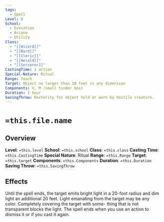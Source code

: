 ```yaml
---
tags:
  - Spell
Level: 0
School:
  - Evocation
  - Arcane
  - Utility
Class:
  - "[[Wizard]]"
  - "[[Bard]]"
  - "[[Cleric]]"
  - "[[Herald]]"
  - "[[Sorcerer]]"
CastingTime: 1 action
Special-Nature: Ritual
Range: Touch
Target: Object no larger than 10 feet in any dimension
Components: V, M (small tinder box)
Duration: 1 hour
SavingThrow: Dexterity for object held or worn by hostile creature.
---
```

# `=this.file.name`

## Overview
**Level**: `=this.level`
**School**: `=this.school`
**Class**: `=this.class`
**Casting Time**: `=this.CastingTime`
**Special Nature**: Ritual
**Range**: `=this.Range`
**Target**: `=this.target`
**Components**: `=this.Components`
**Duration**: `=this.Duration`
**Saving Throw**: `=this.SavingThrow`

## Effects
Until the spell ends, the target emits bright light in a 20-foot radius and dim light an additional 20 feet. Light emanating from the target may be any color. Completely covering the target with some- thing that is not transparent blocks the light. The spell ends when you use an action to dismiss it or if you cast it again.

